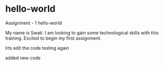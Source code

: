# hello-world

Assignment - 1 hello-world

My name is Swati. I am looking to gain some technological skills with this training.
Excited to begin my first assignment.

lrts edit the code
testing again

added new code
